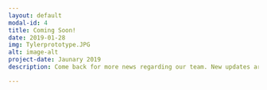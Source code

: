 ```yaml
---
layout: default
modal-id: 4
title: Coming Soon!
date: 2019-01-28
img: Tylerprototype.JPG
alt: image-alt
project-date: Jaunary 2019
description: Come back for more news regarding our team. New updates are coming soon. Check out our Twitter and Facebook accounts for more about us.

---
```

